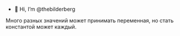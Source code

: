 - 👋 Hi, I’m @thebilderberg

Много разных значений может принимать переменная, но стать константой может каждый. 

<!---
thebilderberg/thebilderberg is a ✨ special ✨ repository because its `README.md` (this file) appears on your GitHub profile.
You can click the Preview link to take a look at your changes.
--->
